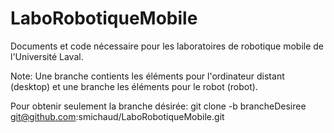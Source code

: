 # LaboRobotiqueMobile
Documents et code nécessaire pour les laboratoires de robotique mobile de l'Université Laval.

Note: Une branche contients les éléments pour l'ordinateur distant (desktop) et une branche les éléments pour le robot (robot).

Pour obtenir seulement la branche désirée:
git clone -b brancheDesiree git@github.com:smichaud/LaboRobotiqueMobile.git
